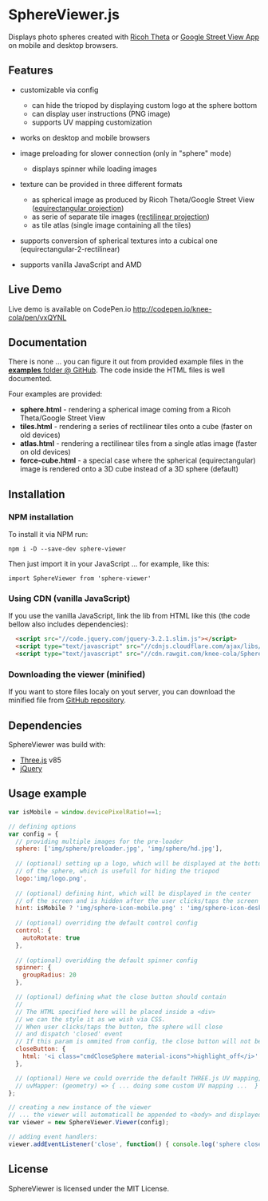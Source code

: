 # SphereViewer.js

Displays photo spheres created with [Ricoh Theta](https://theta360.com/en/) or [Google Street View App](https://play.google.com/store/apps/details?id=com.google.android.street) on mobile and desktop browsers.

## Features
* customizable via config
	* can hide the triopod by displaying custom logo at the sphere bottom
	* can display user instructions (PNG image)
	* supports UV mapping customization
* works on desktop and mobile browsers
* image preloading for slower connection (only in "sphere" mode)
	* displays spinner while loading images

* texture can be provided in three different formats
	* as spherical image as produced by Ricoh Theta/Google Street View ([equirectangular projection](http://wiki.panotools.org/Equirectangular_Projection))
	* as serie of separate tile images ([rectilinear projection](http://wiki.panotools.org/Cubic_Projection))
	* as tile atlas (single image containing all the tiles)
* supports conversion of spherical textures into a cubical one (equirectangular-2-rectilinear)
* supports vanilla JavaScript and AMD

## Live Demo
Live demo is available on CodePen.io http://codepen.io/knee-cola/pen/vxQYNL

## Documentation
There is none ... you can figure it out from provided example files in the [**examples** folder @ GitHub](https://github.com/knee-cola/SphereViewer/blob/master/examples/). The code inside the HTML files is well documented.

Four examples are provided:
* **sphere.html** - rendering a spherical image coming from a Ricoh Theta/Google Street View
* **tiles.html** - rendering a series of rectilinear tiles onto a cube (faster on old devices) 
* **atlas.html** - rendering a rectilinear tiles from a single atlas image (faster on old devices)
* **force-cube.html** - a special case where the spherical (equirectangular) image is rendered onto a 3D cube instead of a 3D sphere (default)

## Installation
### NPM installation
To install it via NPM run:
```
npm i -D --save-dev sphere-viewer
```
Then just import it in your JavaScript ... for example, like this:
```
import SphereViewer from 'sphere-viewer'
```
### Using CDN (vanilla JavaScript)
If you use the vanilla JavaScript, link the lib from HTML like this (the code bellow also includes dependencies):
```html
  <script src="//code.jquery.com/jquery-3.2.1.slim.js"></script>
  <script type="text/javascript" src="//cdnjs.cloudflare.com/ajax/libs/three.js/85/three.min.js"></script>
  <script type="text/javascript" src="//cdn.rawgit.com/knee-cola/SphereViewer/042c4c83/dist/sphereViewer.min.js"></script>
```
### Downloading the viewer (minified)
If you want to store files localy on yout server, you can download the minified file from [GitHub repository](https://github.com/knee-cola/SphereViewer/blob/master/dist/sphereViewer.min.js).

## Dependencies
SphereViewer was build with:
* [Three.js](https://threejs.org/) v85
* [jQuery](https://www.npmjs.com/package/jquery-slim)

## Usage example

```javascript
var isMobile = window.devicePixelRatio!==1;

// defining options
var config = {
  // providing multiple images for the pre-loader
  sphere: ['img/sphere/preloader.jpg', 'img/sphere/hd.jpg'],
  
  // (optional) setting up a logo, which will be displayed at the bottom
  // of the sphere, which is usefull for hiding the triopod
  logo:'img/logo.png',
  
  // (optional) defining hint, which will be displayed in the center
  // of the screen and is hidden after the user clicks/taps the screen
  hint: isMobile ? 'img/sphere-icon-mobile.png' : 'img/sphere-icon-desktop.png',
  
  // (optional) overriding the default control config
  control: {
    autoRotate: true
  },
  
  // (optional) overidding the default spinner config
  spinner: {
    groupRadius: 20
  },

  // (optional) defining what the close button should contain
  //
  // The HTML specified here will be placed inside a <div>
  // we can the style it as we wish via CSS.
  // When user clicks/taps the button, the sphere will close
  // and dispatch 'closed' event
  // If this param is ommited from config, the close button will not be displayed
  closeButton: {
    html: '<i class="cmdCloseSphere material-icons">highlight_off</i>'
  },

  // (optional) Here we could override the default THREE.js UV mapping, by providing a mapper function
  // uvMapper: (geometry) => { ... doing some custom UV mapping ...  }
};

// creating a new instance of the viewer
// ... the viewer will automaticall be appended to <body> and displayed
var viewer = new SphereViewer.Viewer(config);

// adding event handlers:
viewer.addEventListener('close', function() { console.log('sphere closed'); });
```
## License
SphereViewer is licensed under the MIT License.
